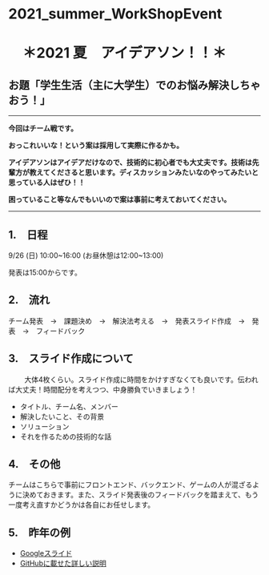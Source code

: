 # 2021_summer_WorkShopEvent

# 　＊2021 夏　アイデアソン！！＊
  
  
## お題「学生生活（主に大学生）でのお悩み解決しちゃおう！」
  
___
**今回はチーム戦です。**
  
**おっこれいいな！という案は採用して実際に作るかも。**
  
**アイデアソンはアイデアだけなので、技術的に初心者でも大丈夫です。技術は先輩方が教えてくださると思います。ディスカッションみたいなのやってみたいと思っている人はぜひ！！**
  
**困っていること等なんでもいいので案は事前に考えておいてください。**
  
___
  
## 1.　日程
  
9/26 (日) 10:00~16:00 (お昼休憩は12:00~13:00)
  
  発表は15:00からです。　
　　
## 2.　流れ
  
チーム発表　→　課題決め　→　解決法考える　→　発表スライド作成　→　発表　→　フィードバック
　
## 3.　スライド作成について
　　
大体4枚くらい。スライド作成に時間をかけすぎなくても良いです。伝われば大丈夫！時間配分を考えつつ、中身勝負でいきましょう！
  
* タイトル、チーム名、メンバー
* 解決したいこと、その背景
* ソリューション
* それを作るための技術的な話
  
## 4.　その他
  
チームはこちらで事前にフロントエンド、バックエンド、ゲームの人が混ざるように決めておきます。また、スライド発表後のフィードバックを踏まえて、もう一度考え直すかどうかは各自にお任せします。
  
## 5.　昨年の例
  
* [Googleスライド](https://drive.google.com/drive/folders/1KhrUdXJiY3hI9BqXzk5ArIBs1SecYMpT)
* [GitHubに載せた詳しい説明](https://github.com/i-ungo/2021_spring_ideathon)
